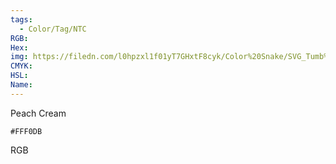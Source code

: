 ```yaml
---
tags:
  - Color/Tag/NTC
RGB:
Hex:
img: https://filedn.com/l0hpzxl1f01yT7GHxtF8cyk/Color%20Snake/SVG_Tumb%20Mass%20No%20Name/FFF0DB.svg
CMYK:
HSL:
Name:
---
```

Peach Cream
```palette
#FFF0DB
```
RGB

